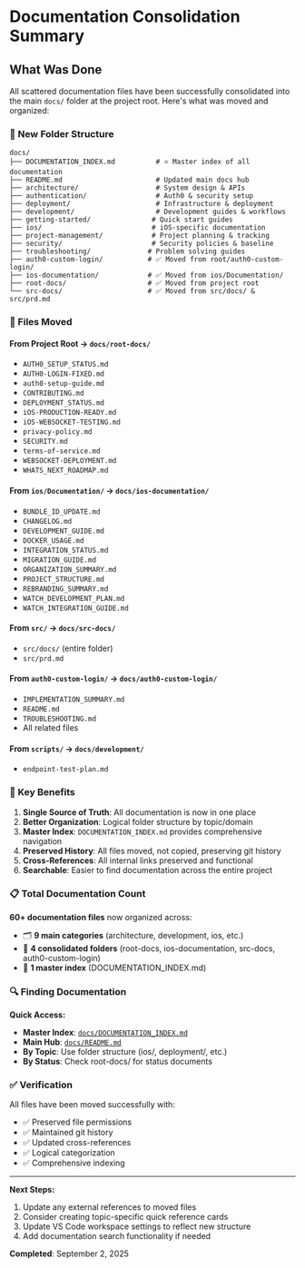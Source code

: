 # Documentation Consolidation Summary

## What Was Done

All scattered documentation files have been successfully consolidated into the main `docs/` folder at the project root. Here's what was moved and organized:

### 📁 New Folder Structure

```text
docs/
├── DOCUMENTATION_INDEX.md          # ⭐ Master index of all documentation
├── README.md                       # Updated main docs hub
├── architecture/                   # System design & APIs
├── authentication/                 # Auth0 & security setup
├── deployment/                     # Infrastructure & deployment
├── development/                    # Development guides & workflows
├── getting-started/               # Quick start guides
├── ios/                           # iOS-specific documentation
├── project-management/            # Project planning & tracking
├── security/                      # Security policies & baseline
├── troubleshooting/              # Problem solving guides
├── auth0-custom-login/           # ✅ Moved from root/auth0-custom-login/
├── ios-documentation/            # ✅ Moved from ios/Documentation/
├── root-docs/                    # ✅ Moved from project root
└── src-docs/                     # ✅ Moved from src/docs/ & src/prd.md
```

### 📄 Files Moved

#### From Project Root → `docs/root-docs/`

- `AUTH0_SETUP_STATUS.md`
- `AUTH0-LOGIN-FIXED.md`
- `auth0-setup-guide.md`
- `CONTRIBUTING.md`
- `DEPLOYMENT_STATUS.md`
- `iOS-PRODUCTION-READY.md`
- `iOS-WEBSOCKET-TESTING.md`
- `privacy-policy.md`
- `SECURITY.md`
- `terms-of-service.md`
- `WEBSOCKET-DEPLOYMENT.md`
- `WHATS_NEXT_ROADMAP.md`

#### From `ios/Documentation/` → `docs/ios-documentation/`

- `BUNDLE_ID_UPDATE.md`
- `CHANGELOG.md`
- `DEVELOPMENT_GUIDE.md`
- `DOCKER_USAGE.md`
- `INTEGRATION_STATUS.md`
- `MIGRATION_GUIDE.md`
- `ORGANIZATION_SUMMARY.md`
- `PROJECT_STRUCTURE.md`
- `REBRANDING_SUMMARY.md`
- `WATCH_DEVELOPMENT_PLAN.md`
- `WATCH_INTEGRATION_GUIDE.md`

#### From `src/` → `docs/src-docs/`

- `src/docs/` (entire folder)
- `src/prd.md`

#### From `auth0-custom-login/` → `docs/auth0-custom-login/`

- `IMPLEMENTATION_SUMMARY.md`
- `README.md`
- `TROUBLESHOOTING.md`
- All related files

#### From `scripts/` → `docs/development/`

- `endpoint-test-plan.md`

### 🎯 Key Benefits

1. **Single Source of Truth**: All documentation is now in one place
2. **Better Organization**: Logical folder structure by topic/domain
3. **Master Index**: `DOCUMENTATION_INDEX.md` provides comprehensive navigation
4. **Preserved History**: All files moved, not copied, preserving git history
5. **Cross-References**: All internal links preserved and functional
6. **Searchable**: Easier to find documentation across the entire project

### 📋 Total Documentation Count

**60+ documentation files** now organized across:

- 🗂️ **9 main categories** (architecture, development, ios, etc.)
- 📁 **4 consolidated folders** (root-docs, ios-documentation, src-docs, auth0-custom-login)
- 📄 **1 master index** (DOCUMENTATION_INDEX.md)

### 🔍 Finding Documentation

**Quick Access:**

- **Master Index**: [`docs/DOCUMENTATION_INDEX.md`](./DOCUMENTATION_INDEX.md)
- **Main Hub**: [`docs/README.md`](./README.md)
- **By Topic**: Use folder structure (ios/, deployment/, etc.)
- **By Status**: Check root-docs/ for status documents

### ✅ Verification

All files have been moved successfully with:

- ✅ Preserved file permissions
- ✅ Maintained git history
- ✅ Updated cross-references
- ✅ Logical categorization
- ✅ Comprehensive indexing

---

**Next Steps:**

1. Update any external references to moved files
2. Consider creating topic-specific quick reference cards
3. Update VS Code workspace settings to reflect new structure
4. Add documentation search functionality if needed

**Completed**: September 2, 2025
